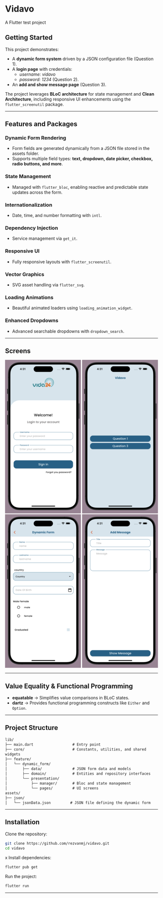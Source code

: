 # Vidavo

A Flutter test project

## Getting Started

This project demonstrates:
- A **dynamic form system** driven by a JSON configuration file (Question 1).
- A **login page** with credentials:
    - _username: vidavo_
    - _password: 1234_ (Question 2).
- An **add and show message page** (Question 3).

The project leverages **BLoC architecture** for state management and **Clean Architecture**, including responsive UI enhancements using the `flutter_screenutil` package.

---

## Features and Packages

### Dynamic Form Rendering
- Form fields are generated dynamically from a JSON file stored in the assets folder.
- Supports multiple field types: **text, dropdown, date picker, checkbox, radio buttons, and more**.

### State Management
- Managed with `flutter_bloc`, enabling reactive and predictable state updates across the form.

### Internationalization
- Date, time, and number formatting with `intl`.

### Dependency Injection
- Service management via `get_it`.

### Responsive UI
- Fully responsive layouts with `flutter_screenutil`.

### Vector Graphics
- SVG asset handling via `flutter_svg`.

### Loading Animations
- Beautiful animated loaders using `loading_animation_widget`.

### Enhanced Dropdowns
- Advanced searchable dropdowns with `dropdown_search`.

---

## Screens
<img src="assets/screens/1.png" alt="Screen 1" width="250"/>
<img src="assets/screens/2.png" alt="Screen 2" width="250"/>
<img src="assets/screens/3.png" alt="Screen 3" width="250"/>
<img src="assets/screens/4.png" alt="Screen 4" width="250"/>

---

## Value Equality & Functional Programming

- **equatable** → Simplifies value comparisons in BLoC states.
- **dartz** → Provides functional programming constructs like `Either` and `Option`.

---

## Project Structure

```
lib/
├── main.dart                  # Entry point
├── core/                      # Constants, utilities, and shared widgets
├── feature/
│   └── dynamic_form/
│       ├── data/              # JSON form data and models
│       ├── domain/            # Entities and repository interfaces
│       └── presentation/
│           ├── manager/       # Bloc and state management
│           └── pages/         # UI screens
assets/
├── json/
│   └── jsonData.json         # JSON file defining the dynamic form
```

---

## Installation

Clone the repository:
```bash
git clone https://github.com/rezvanmj/vidavo.git
cd vidavo
```
x
Install dependencies:
```bash
flutter pub get
```

Run the project:
```bash
flutter run
```

---

